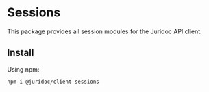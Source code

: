 # Sessions

This package provides all session modules for the Juridoc API client.

## Install

Using npm:

```sh
npm i @juridoc/client-sessions
```
